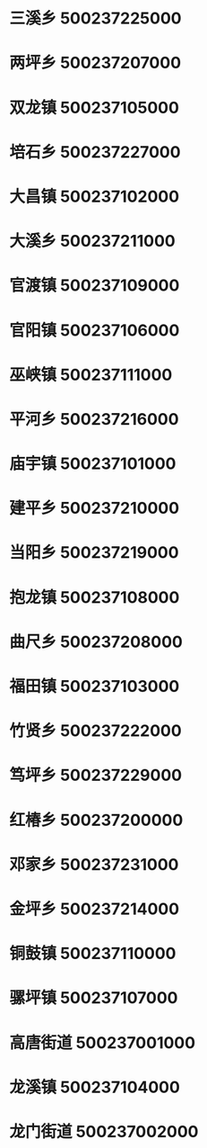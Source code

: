 # 三溪乡 500237225000
# 两坪乡 500237207000
# 双龙镇 500237105000
# 培石乡 500237227000
# 大昌镇 500237102000
# 大溪乡 500237211000
# 官渡镇 500237109000
# 官阳镇 500237106000
# 巫峡镇 500237111000
# 平河乡 500237216000
# 庙宇镇 500237101000
# 建平乡 500237210000
# 当阳乡 500237219000
# 抱龙镇 500237108000
# 曲尺乡 500237208000
# 福田镇 500237103000
# 竹贤乡 500237222000
# 笃坪乡 500237229000
# 红椿乡 500237200000
# 邓家乡 500237231000
# 金坪乡 500237214000
# 铜鼓镇 500237110000
# 骡坪镇 500237107000
# 高唐街道 500237001000
# 龙溪镇 500237104000
# 龙门街道 500237002000

